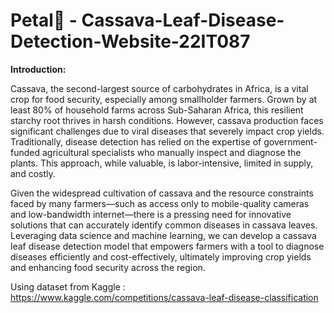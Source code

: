 # Petal🌿 - Cassava-Leaf-Disease-Detection-Website-22IT087

**Introduction:**

Cassava, the second-largest source of carbohydrates in Africa, is a vital crop for food security, especially among smallholder farmers. Grown by at least 80% of household farms across Sub-Saharan Africa, this resilient starchy root thrives in harsh conditions. However, cassava production faces significant challenges due to viral diseases that severely impact crop yields. Traditionally, disease detection has relied on the expertise of government-funded agricultural specialists who manually inspect and diagnose the plants. This approach, while valuable, is labor-intensive, limited in supply, and costly.

Given the widespread cultivation of cassava and the resource constraints faced by many farmers—such as access only to mobile-quality cameras and low-bandwidth internet—there is a pressing need for innovative solutions that can accurately identify common diseases in cassava leaves. Leveraging data science and machine learning, we can develop a cassava leaf disease detection model that empowers farmers with a tool to diagnose diseases efficiently and cost-effectively, ultimately improving crop yields and enhancing food security across the region.

Using dataset from Kaggle : https://www.kaggle.com/competitions/cassava-leaf-disease-classification
